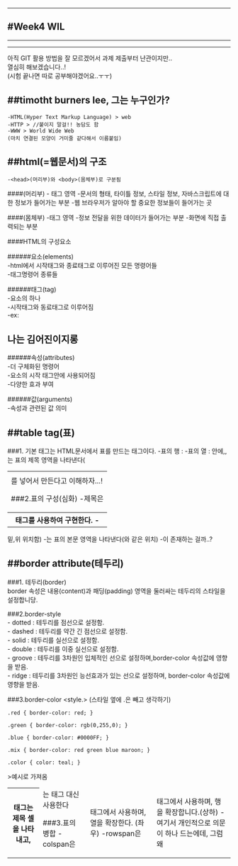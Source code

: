 
---
#Week4 WIL
---
---
---
  

아직 GIT 활용 방법을 잘 모르겠어서 과제 제출부터 난관이지만..   
열심히 해보겠습니다..!  
(시험 끝나면 따로 공부해야겠어요..ㅜㅜ)  
  
    
##timotht burners lee, 그는 누구인가?   
---
  
    
    -HTML(Hyper Text Markup Language) > web  
    -HTTP > //붙이지 말걸!! 농담도 함  
    -WWW > World Wide Web  
    (마치 연결된 모양이 거미줄 같다해서 이름붙임)  
  
  


##html(=웹문서)의 구조
---
  
    -<head>(머리부)와 <body>(몸체부)로 구분됨
      
####<head>(머리부)
    -<head> 태그 영역
    -문서의 형태, 타이틀 정보, 스타일 정보, 자바스크립트에 대한 정보가 들어가는 부분
    -웹 브라우저가 알아야 할 중요한 정보들이 들어가는 곳
    
####<body>(몸체부)
    -<body>태그 영역
    -정보 전달을 위한 데이터가 들어가는 부분
    -화면에 직접 출력되는 부분
    
####HTML의 구성요소  
  
######요소(elements)    
    -html에서 시작태그와 종료태그로 이루어진 모든 명령어들  
    -태그명령어 종류들  
  
######태그(tag)      
    -요소의 하나  
    -시작태그와 동료태그로 이루어짐  
    -ex: <h2>나는 김어진이지롱</h2>  
  
######속성(attributes)      
    -더 구체화된 명령어  
    -요소의 시작 태그안에 사용되어짐  
    -다양한 효과 부여  
  
######값(arguments)    
    -속성과 관련된 값 의미


  

##table tag(표)  
---
    
###1. 기본
    <table> 태그는 HTML문서에서 표를 만드는 태그이다.
        -표의 행 : <tr>
        -표의 열 : <td>
    <tr>안에<td>를 넣어서 만든다고 이해하자...!
    
###2.표의 구성(심화)
    -제목은 <thead>,<tbody>,<th>태그를 사용하여 구현한다.
    -<thead>는 표의 제목 영역을 나타낸다(<table>밑,<tr>위 위치함)
    -<tbody>는 표의 본문 영역을 나타낸다(<thead>와 같은 위치)
    -<th> 태그는 제목 셀을 나타내고, <td>는 태그 대신 사용한다
    
###3.표의 병합
    -colspan은 <td>태그에서 사용하며, 열을 확장한다. (좌우)
    -rowspan은 <td>태그에서 사용하며, 행을 확장합니다.(상하)
    -여기서 개인적으로 의문이 하나 드는에데, 그럼 왜 <tr>이 존재하는 걸까..?
  
  
  
##border attribute(테두리)  
---
    
###1. 테두리(border)  
    border 속성은 내용(content)과 패딩(padding) 영역을 둘러싸는 테두리의 스타일을 설정합니당.  
  
###2.border-style    
    - dotted : 테두리를 점선으로 설정함.  
    - dashed : 테두리를 약간 긴 점선으로 설정함.  
    - solid : 테두리를 실선으로 설정함.  
    - double : 테두리를 이중 실선으로 설정함.  
    - groove : 테두리를 3차원인 입체적인 선으로 설정하며,border-color 속성값에 영향을 받음.  
    - ridge : 테두리를 3차원인 능선효과가 있는 선으로 설정하며, border-color 속성값에 영향을 받음.  
  
      
###3.border-color 
<style.> (스타일 옆에 .은 빼고 생각하기)

    .red { border-color: red; }
  
    .green { border-color: rgb(0,255,0); }
  
    .blue { border-color: #0000FF; }
  
    .mix { border-color: red green blue maroon; }
  
    .color { color: teal; }
  
</style>
>예시로 가져옴
